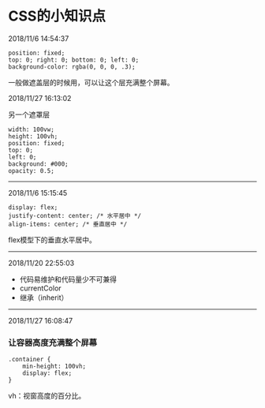 # CSS的小知识点 #

2018/11/6 14:54:37 
	
	position: fixed;
	top: 0; right: 0; bottom: 0; left: 0;
	background-color: rgba(0, 0, 0, .3);
一般做遮盖层的时候用，可以让这个层充满整个屏幕。

2018/11/27 16:13:02 

另一个遮罩层

	width: 100vw;
	height: 100vh;
	position: fixed;
	top: 0;
	left: 0;
	background: #000;
	opacity: 0.5;


----------
2018/11/6 15:15:45 

	display: flex;
	justify-content: center; /* 水平居中 */
	align-items: center; /* 垂直居中 */
flex模型下的垂直水平居中。


----------
2018/11/20 22:55:03 

- 代码易维护和代码量少不可兼得
- currentColor
- 继承（inherit）

----------
2018/11/27 16:08:47 
### 让容器高度充满整个屏幕 ###
	.container {
		min-height: 100vh;
		display: flex;
	}
vh：视窗高度的百分比。

